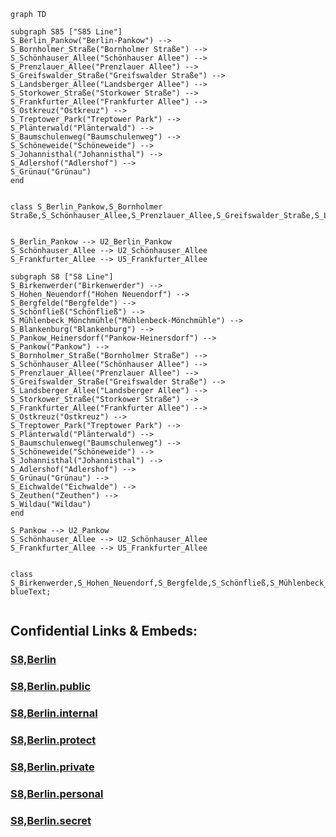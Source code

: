 

```mermaid
graph TD 

subgraph S85 ["S85 Line"]
S_Berlin_Pankow("Berlin-Pankow") --> 
S_Bornholmer_Straße("Bornholmer Straße") --> 
S_Schönhauser_Allee("Schönhauser Allee") --> 
S_Prenzlauer_Allee("Prenzlauer Allee") --> 
S_Greifswalder_Straße("Greifswalder Straße") --> 
S_Landsberger_Allee("Landsberger Allee") --> 
S_Storkower_Straße("Storkower Straße") --> 
S_Frankfurter_Allee("Frankfurter Allee") --> 
S_Ostkreuz("Ostkreuz") --> 
S_Treptower_Park("Treptower Park") --> 
S_Plänterwald("Plänterwald") --> 
S_Baumschulenweg("Baumschulenweg") --> 
S_Schöneweide("Schöneweide") --> 
S_Johannisthal("Johannisthal") --> 
S_Adlershof("Adlershof") --> 
S_Grünau("Grünau") 
end


class S_Berlin_Pankow,S_Bornholmer Straße,S_Schönhauser_Allee,S_Prenzlauer_Allee,S_Greifswalder_Straße,S_Landsberger_Allee,S_Storkower_Straße,S_Frankfurter_Allee,S_Ostkreuz,S_Treptower_Park,S_Plänterwald,S_Baumschulenweg,S_Schöneweide,S_Johannisthal,S_Adlershof,S_Grünau,oliveText;


S_Berlin_Pankow --> U2_Berlin_Pankow
S_Schönhauser_Allee --> U2_Schönhauser_Allee
S_Frankfurter_Allee --> U5_Frankfurter_Allee

subgraph S8 ["S8 Line"]
S_Birkenwerder("Birkenwerder") --> 
S_Hohen_Neuendorf("Hohen Neuendorf") --> 
S_Bergfelde("Bergfelde") --> 
S_Schönfließ("Schönfließ") --> 
S_Mühlenbeck_Mönchmühle("Mühlenbeck-Mönchmühle") --> 
S_Blankenburg("Blankenburg") --> 
S_Pankow_Heinersdorf("Pankow-Heinersdorf") --> 
S_Pankow("Pankow") --> 
S_Bornholmer_Straße("Bornholmer Straße") --> 
S_Schönhauser_Allee("Schönhauser Allee") --> 
S_Prenzlauer_Allee("Prenzlauer Allee") --> 
S_Greifswalder_Straße("Greifswalder Straße") --> 
S_Landsberger_Allee("Landsberger Allee") --> 
S_Storkower_Straße("Storkower Straße") --> 
S_Frankfurter_Allee("Frankfurter Allee") --> 
S_Ostkreuz("Ostkreuz") --> 
S_Treptower_Park("Treptower Park") --> 
S_Plänterwald("Plänterwald") --> 
S_Baumschulenweg("Baumschulenweg") --> 
S_Schöneweide("Schöneweide") --> 
S_Johannisthal("Johannisthal") --> 
S_Adlershof("Adlershof") --> 
S_Grünau("Grünau") --> 
S_Eichwalde("Eichwalde") --> 
S_Zeuthen("Zeuthen") --> 
S_Wildau("Wildau")
end

S_Pankow --> U2_Pankow
S_Schönhauser_Allee --> U2_Schönhauser_Allee
S_Frankfurter_Allee --> U5_Frankfurter_Allee


class S_Birkenwerder,S_Hohen_Neuendorf,S_Bergfelde,S_Schönfließ,S_Mühlenbeck_Mönchmühle,S_Blankenburg,S_Pankow_Heinersdorf,S_Pankow,S_Bornholmer_Straße,S_Schönhauser_Allee,S_Prenzlauer_Allee,S_Greifswalder_Straße,S_Landsberger_Allee,S_Storkower_Straße,S_Frankfurter_Allee,S_Ostkreuz,S_Treptower_Park,S_Plänterwald,S_Baumschulenweg,S_Schöneweide,S_Johannisthal,S_Adlershof,S_Grünau,S_Eichwalde,S_Zeuthen,S_Wildau blueText;


```


## Confidential Links & Embeds: 

### [S8,Berlin](/_Standards/Earth/Continent/Europe/Europe~Central/Germany/Germany~West/State~Berlin/cities~Berlin/cities~Berlin/Berlin-city/S-Bahn,Berlin/S8,Berlin.md) 

### [S8,Berlin.public](/_public/Earth/Continent/Europe/Europe~Central/Germany/Germany~West/State~Berlin/cities~Berlin/cities~Berlin/Berlin-city/S-Bahn,Berlin/S8,Berlin.public.md) 

### [S8,Berlin.internal](/_internal/Earth/Continent/Europe/Europe~Central/Germany/Germany~West/State~Berlin/cities~Berlin/cities~Berlin/Berlin-city/S-Bahn,Berlin/S8,Berlin.internal.md) 

### [S8,Berlin.protect](/_protect/Earth/Continent/Europe/Europe~Central/Germany/Germany~West/State~Berlin/cities~Berlin/cities~Berlin/Berlin-city/S-Bahn,Berlin/S8,Berlin.protect.md) 

### [S8,Berlin.private](/_private/Earth/Continent/Europe/Europe~Central/Germany/Germany~West/State~Berlin/cities~Berlin/cities~Berlin/Berlin-city/S-Bahn,Berlin/S8,Berlin.private.md) 

### [S8,Berlin.personal](/_personal/Earth/Continent/Europe/Europe~Central/Germany/Germany~West/State~Berlin/cities~Berlin/cities~Berlin/Berlin-city/S-Bahn,Berlin/S8,Berlin.personal.md) 

### [S8,Berlin.secret](/_secret/Earth/Continent/Europe/Europe~Central/Germany/Germany~West/State~Berlin/cities~Berlin/cities~Berlin/Berlin-city/S-Bahn,Berlin/S8,Berlin.secret.md)

